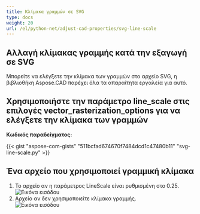 ```yaml
---
title: Κλίμακα γραμμών σε SVG
type: docs
weight: 20
url: /el/python-net/adjust-cad-properties/svg-line-scale
---
```



## **Αλλαγή κλίμακας γραμμής κατά την εξαγωγή σε SVG**

Μπορείτε να ελέγξετε την κλίμακα των γραμμών στο αρχείο SVG, η βιβλιοθήκη Aspose.CAD παρέχει όλα τα απαραίτητα εργαλεία για αυτό.

## **Χρησιμοποιήστε την παράμετρο line_scale στις επιλογές vector_rasterization_options για να ελέγξετε την κλίμακα των γραμμών**

**Κωδικός παραδείγματος:**

{{< gist "aspose-com-gists" "511bcfad674670f7484dcd1c47480b11" "svg-line-scale.py" >}}


## Ένα αρχείο που χρησιμοποιεί γραμμική κλίμακα
1. Το αρχείο αν η παράμετρος LineScale είναι ρυθμισμένη στο 0.25.<br>
![Εικόνα εισόδου](/_assets/line_scale_0.25.png)<br>
1. Αρχείο αν δεν χρησιμοποιείτε κλίμακα γραμμής.<br>
![Εικόνα εισόδου](/_assets/basic_options.png)<br>
